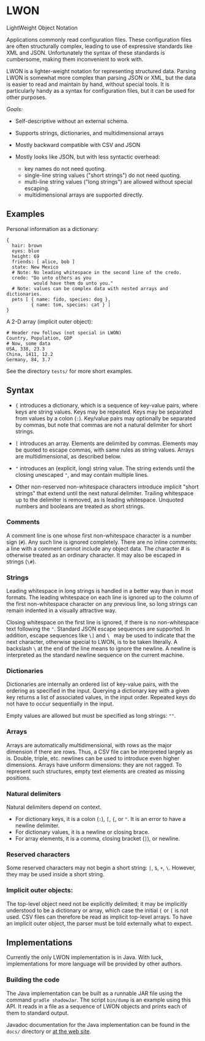 # LWON

LightWeight Object Notation

Applications commonly read configuration files. These configuration files are
often structurally complex, leading to use of expressive standards like XML and
JSON.  Unfortunately the syntax of these standards is cumbersome, making them
inconvenient to work with.

LWON is a lighter-weight notation for representing structured data.  Parsing
LWON is somewhat more complex than parsing JSON or XML, but the data is easier
to read and maintain by hand, without special tools. It is particularly handy
as a syntax for configuration files, but it can be used for other purposes.

*Goals:*

- Self-descriptive without an external schema.

- Supports strings, dictionaries, and multidimensional arrays

- Mostly backward compatible with CSV and JSON

- Mostly looks like JSON, but with less syntactic overhead:

    - key names do not need quoting.
    - single-line string values ("short strings") do not need quoting.
    - multi-line string values ("long strings") are allowed without special escaping.
    - multidimensional arrays are supported directly.

## Examples

Personal information as a dictionary:
```
{
  hair: brown
  eyes: blue
  height: 69
  friends: [ alice, bob ]
  state: New Mexico
  # Note: No leading whitespace in the second line of the credo.
  credo: "Do unto others as you
          would have them do unto you."
  # Note: values can be complex data with nested arrays and dictionaries.
  pets [ { name: fido, species: dog },
         { name: tom, species: cat } ]
}
```

A 2-D array (implicit outer object):
```
# Header row follows (not special in LWON)
Country, Population, GDP
# Now, some data
USA, 338, 23.3
China, 1411, 12.2
Germany, 84, 3.7
```

See the directory `tests/` for more short examples.

## Syntax

* `{` introduces a dictionary, which is a sequence of key-value pairs,
  where keys are string values. Keys may be repeated. Keys may be
  separated from values by a colon (`:`). Key/value pairs may optionally
  be separated by commas, but note that commas are not a natural
  delimiter for short strings.

* `[` introduces an array. Elements are delimited by commas. Elements
  may be quoted to escape commas, with same rules as string values. Arrays
  are multidimensional, as described below.

* `"` introduces an (explicit, long) string value. The string extends
  until the closing unescaped `"`, and may contain multiple lines.

* Other non-reserved non-whitespace characters introduce implicit "short
  strings" that extend until the next natural delimiter. Trailing whitespace up
  to the delimiter is removed, as is leading whitespace.  Unquoted numbers and
  booleans are treated as short strings.

### Comments

A comment line is one whose first non-whitespace character is a number sign
(`#`). Any such line is ignored completely. There are no inline comments: a
line with a comment cannot include any object data. The character # is
otherwise treated as an ordinary character. It may also be escaped in strings
(`\#`).

### Strings

Leading whitespace in long strings is handled in a better way than in most
formats.  The leading whitespace on each line is ignored up to the column of
the first non-whitespace character on any previous line, so long strings can
remain indented in a visually attractive way.

Closing whitespace on the first line is ignored, if there is no
non-whitespace text following the `"`. Standard JSON escape sequences
are supported. In addition, escape sequences like `\]` and `\ ` may
be used to indicate that the next character, otherwise special to
LWON, is to be taken literally.  A backslash `\` at the end of the
line means to ignore the newline.  A newline is interpreted as the
standard newline sequence on the current machine.

### Dictionaries

Dictionaries are internally an ordered list of key-value pairs, with the
ordering as specified in the input.  Querying a dictionary key with a given key
returns a list of associated values, in the input order. Repeated keys do not
have to occur sequentially in the input.

Empty values are allowed but must be specified as long strings: `""`.

### Arrays

Arrays are automatically multidimensional, with rows as the major
dimension if there are rows. Thus, a CSV file can be interpreted
largely as is. Double, triple, etc. newlines can be used to introduce
even higher dimensions. Arrays have uniform dimensions: they are not
ragged. To represent such structures, empty text elements are created
as missing positions.

### Natural delimiters

Natural delimiters depend on context.
- For dictionary keys, it is a colon (`:`), `[`, `{`, or `"`. It is an error
  to have a newline delimiter. 
- For dictionary values, it is a newline or closing brace.
- For array elements, it is a comma, closing bracket (`]`), or newline.

### Reserved characters

Some reserved characters may not begin a short string: `|`, `$`, `+`, `\`. However,
they may be used inside a short string.

### Implicit outer objects:

The top-level object need not be explicitly delimited; it may be
implicitly understood to be a dictionary or array, which case the
initial `{` or `[` is not used. CSV files can therefore be read as
implicit top-level arrays. To have an implicit outer object, the parser
must be told externally what to expect.

## Implementations

Currently the only LWON implementation is in Java. With luck, implementations
for more language will be provided by other authors.

### Building the code

The Java implementation can be built as a runnable JAR file using the command
`gradle shadowJar`. The script `bin/dump` is an example using this API. It
reads in a file as a sequence of LWON objects and prints each of them to
standard output.

Javadoc documentation for the Java implementation can be found in the `docs/`
directory or [at the web site](https://andrewcmyers.github.io/lwon/).
